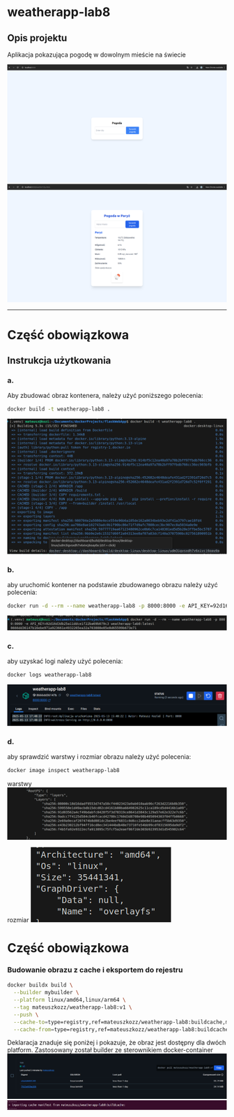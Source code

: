 # weatherapp-lab8

## Opis projektu

Aplikacja pokazująca pogodę w dowolnym mieście na świecie

![app1](images/app-1.png)
![app2](images/app-2.png)

---

# Część obowiązkowa


## Instrukcja użytkowania

### a.

Aby zbudować obraz kontenera, należy użyć poniższego polecenia:

```bash
docker build -t weatherapp-lab8 .
```
![docker_build](images/build.png)

### b. 

aby uruchomić kontener na podstawie zbudowanego obrazu należy użyć polecenia:

```bash
docker run -d --rm --name weatherapp-lab8 -p 8000:8000 -e API_KEY=92d16d3db25a11ddce1f22ba69b079c3 weatherapp-lab8:latest
```
![docker_run](images/run.png)

### c. 

aby uzyskać logi należy użyć polecenia:

```bash
docker logs weatherapp-lab8
```
![docker_logs](images/logs.png)

### d. 

aby sprawdzić warstwy i rozmiar obrazu należy użyć polecenia:

```bash
docker image inspect weatherapp-lab8
```
warstwy
![docker_inspect](images/layers.png)

rozmiar
![docker_inspect](images/size.png)


# Część obowiązkowa

### Budowanie obrazu z cache i eksportem do rejestru

```bash
docker buildx build \
  --builder mybuilder \
  --platform linux/amd64,linux/arm64 \
  --tag mateuszkozz/weatherapp-lab8:v1 \
  --push \
  --cache-to=type=registry,ref=mateuszkozz/weatherapp-lab8:buildcache,mode=max \
  --cache-from=type=registry,ref=mateuszkozz/weatherapp-lab8:buildcache \
```
Deklaracja znaduje się poniżej i pokazuje, że obraz jest dostępny dla dwóch platform. Zastosowany został builder ze sterownikiem docker-container
![architectures](images/milti-platform.png)
![architectures](images/cache.png)

